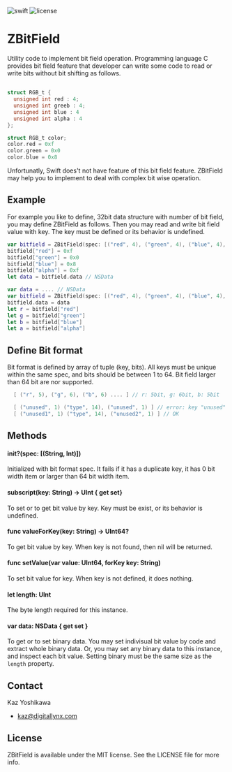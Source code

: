 ![swift](https://img.shields.io/badge/swift-3.0-orange.svg) ![license](https://img.shields.io/badge/license-MIT-yellow.svg)

# ZBitField
Utility code to implement bit field operation.  Programming language C provides bit field feature that developer can write some code to read or write bits without bit shifting as follows.

##

```C
struct RGB_t {
  unsigned int red : 4;
  unsigned int greeb : 4;
  unsigned int blue : 4
  unsigned int alpha : 4
};

struct RGB_t color;
color.red = 0xf
color.green = 0x0
color.blue = 0x8

```

Unfortunatly, Swift does't not have feature of this bit field feature.  ZBitField may help you to implement to deal with complex bit wise operation.

## Example

For example you like to define, 32bit data structure with number of bit field, you may define ZBitField as follows.  Then you may read and write bit field value with key.  The key must be defined or its behavior is undefined.

```Swift
var bitfield = ZBitField(spec: [("red", 4), ("green", 4), ("blue", 4), ("alpha", 4)]!
bitfield["red"] = 0xf
bitfield["green"] = 0x0
bitfield["blue"] = 0x8
bitfield["alpha"] = 0xf
let data = bitfield.data // NSData
```

```Swift
var data = .... // NSData
var bitfield = ZBitField(spec: [("red", 4), ("green", 4), ("blue", 4), ("alpha", 4)]!
bitfield.data = data
let r = bitfield["red"]
let g = bitfield["green"]
let b = bitfield["blue"]
let a = bitfield["alpha"]

```

## Define Bit format

Bit format is defined by array of tuple (key, bits).  All keys must be unique within the same spec, and bits should be between 1 to 64.  Bit field larger than 64 bit are nor  supported.

```Swift
  [ ("r", 5), ("g", 6), ("b", 6) .... ] // r: 5bit, g: 6bit, b: 5bit

  [ ("unused", 1) ("type", 14), ("unused", 1) ] // error: key "unused" must be unique
  [ ("unused1", 1) ("type", 14), ("unused2", 1) ] // OK

```

## Methods

#### init?(spec: [(String, Int)])
Initialized with bit format spec. It fails if it has a duplicate key, it has 0 bit width item or larger than 64 bit width item.

#### subscript(key: String) -> UInt { get set}
To set or to get bit value by key. Key must be exist, or its behavior is undefined.

#### func valueForKey(key: String) -> UInt64?
To get bit value by key. When key is not found, then nil will be returned.

#### func setValue(var value: UInt64, forKey key: String)
To set bit value for key. When key is not defined, it does nothing.

#### let length: UInt
The byte length required for this instance.

#### var data: NSData { get set }
To get or to set binary data.  You may set indivisual bit value by code and extract whole binary data. Or, you may set any binary data to this instance, and inspect each bit value.  Setting binary must be the same size as the `length` property.

## Contact
Kaz Yoshikawa
* kaz@digitallynx.com

## License

ZBitField is available under the MIT license. See the LICENSE file for more info.
